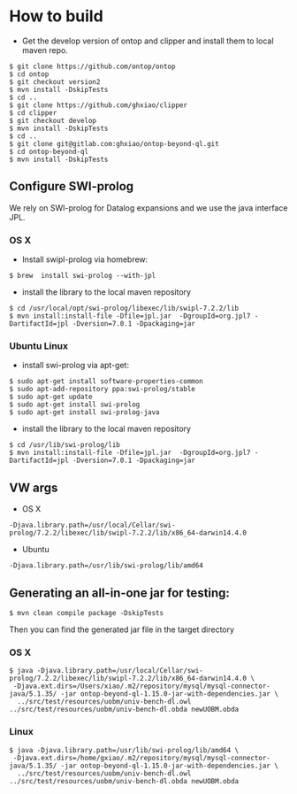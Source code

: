 How to build
==============

- Get the develop version of ontop and clipper and install them to local maven repo.

```
$ git clone https://github.com/ontop/ontop
$ cd ontop
$ git checkout version2
$ mvn install -DskipTests
$ cd ..
$ git clone https://github.com/ghxiao/clipper
$ cd clipper
$ git checkout develop
$ mvn install -DskipTests
$ cd ..
$ git clone git@gitlab.com:ghxiao/ontop-beyond-ql.git
$ cd ontop-beyond-ql
$ mvn install -DskipTests
```

## Configure SWI-prolog

We rely on SWI-prolog for Datalog expansions and we use the java interface JPL. 

###  OS X  

* Install swipl-prolog via homebrew:

```
$ brew  install swi-prolog --with-jpl
```

* install the library to the local maven repository

```
$ cd /usr/local/opt/swi-prolog/libexec/lib/swipl-7.2.2/lib
$ mvn install:install-file -Dfile=jpl.jar  -DgroupId=org.jpl7 -DartifactId=jpl -Dversion=7.0.1 -Dpackaging=jar
```


 ### Ubuntu Linux   
 
 * install swi-prolog via apt-get:
 
```
$ sudo apt-get install software-properties-common
$ sudo apt-add-repository ppa:swi-prolog/stable
$ sudo apt-get update
$ sudo apt-get install swi-prolog
$ sudo apt-get install swi-prolog-java
```
 
* install the library to the local maven repository
 
```
$ cd /usr/lib/swi-prolog/lib
$ mvn install:install-file -Dfile=jpl.jar  -DgroupId=org.jpl7 -DartifactId=jpl -Dversion=7.0.1 -Dpackaging=jar
```


## VW args

* OS X

`-Djava.library.path=/usr/local/Cellar/swi-prolog/7.2.2/libexec/lib/swipl-7.2.2/lib/x86_64-darwin14.4.0`

* Ubuntu

`-Djava.library.path=/usr/lib/swi-prolog/lib/amd64`


## Generating an all-in-one jar for testing:

```
$ mvn clean compile package -DskipTests
```

Then you can find the generated jar file in the target directory


### OS X

```
$ java -Djava.library.path=/usr/local/Cellar/swi-prolog/7.2.2/libexec/lib/swipl-7.2.2/lib/x86_64-darwin14.4.0 \
 -Djava.ext.dirs=/Users/xiao/.m2/repository/mysql/mysql-connector-java/5.1.35/ -jar ontop-beyond-ql-1.15.0-jar-with-dependencies.jar \
  ../src/test/resources/uobm/univ-bench-dl.owl ../src/test/resources/uobm/univ-bench-dl.obda newUOBM.obda
```

### Linux

```
$ java -Djava.library.path=/usr/lib/swi-prolog/lib/amd64 \
 -Djava.ext.dirs=/home/gxiao/.m2/repository/mysql/mysql-connector-java/5.1.35/ -jar ontop-beyond-ql-1.15.0-jar-with-dependencies.jar \
  ../src/test/resources/uobm/univ-bench-dl.owl ../src/test/resources/uobm/univ-bench-dl.obda newUOBM.obda
```








